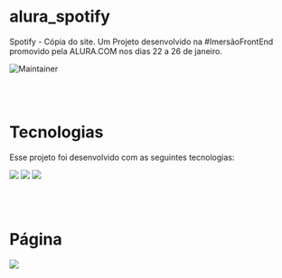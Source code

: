 # alura_spotify
Spotify -  Cópia do site. 
Um Projeto desenvolvido na #ImersãoFrontEnd promovido pela ALURA.COM nos dias 22 a 26 de janeiro. <br>

![Maintainer](https://img.shields.io/badge/License-MIT-orange)

<br>
<br>

# Tecnologias

Esse projeto foi desenvolvido com as seguintes tecnologias:

<p align="left">
<!--HTML--><img src="https://img.shields.io/badge/HTML5-E34F26?style=for-the-badge&logo=html5&logoColor=white"/></a> 
<!--CSS--><img src="https://img.shields.io/badge/CSS3-1572B6?style=for-the-badge&logo=css3&logoColor=white"/></a> 
<!--JavaScript--><img src="https://img.shields.io/badge/JavaScript-323330?style=for-the-badge&logo=javascript&logoColor=F7DF1E"></a><br>
</p>

<br>
<br>

# Página 

<img src="src/assets/readme/img1.jpg)">




